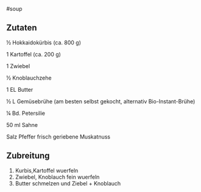 #soup 

## Zutaten

½ Hokkaidokürbis (ca. 800 g)

1 Kartoffel (ca. 200 g)

1 Zwiebel

½ Knoblauchzehe

1 EL Butter

½ L Gemüsebrühe (am besten selbst gekocht, alternativ Bio-Instant-Brühe)

¼ Bd. Petersilie

50 ml Sahne

Salz
Pfeffer
frisch geriebene Muskatnuss

## Zubreitung
1. Kurbis,Kartoffel wuerfeln
2. Zwiebel, Knoblauch fein wuerfeln
3. Butter schmelzen und Ziebel + Knoblauch 
